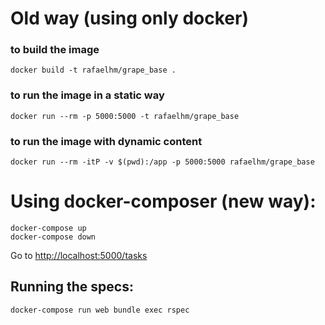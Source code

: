 # Old way (using only docker)
### to build the image
```
docker build -t rafaelhm/grape_base .
```

### to run the image in a static way
```
docker run --rm -p 5000:5000 -t rafaelhm/grape_base
```

### to run the image with dynamic content
```
docker run --rm -itP -v $(pwd):/app -p 5000:5000 rafaelhm/grape_base
```

# Using docker-composer (new way):
```
docker-compose up
docker-compose down
```
Go to [http://localhost:5000/tasks](http://localhost:5000/tasks)

## Running the specs:
```
docker-compose run web bundle exec rspec
```